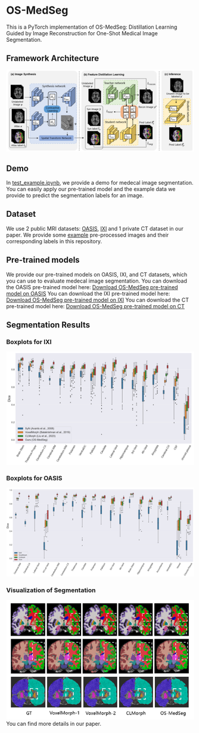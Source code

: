 # OS-MedSeg
This is a PyTorch implementation of OS-MedSeg: Distillation Learning Guided by Image Reconstruction for One-Shot Medical Image Segmentation.
## Framework Architecture
![image](https://github.com/NoviceFodder/OS-MedSeg/blob/main/figures/Framework.png)
## Demo
In [test_example.ipynb](https://github.com/NoviceFodder/OS-MedSeg/blob/main/test_example.ipynb), we provide a demo for medecal image segmentation. 
You can easily apply our pre-trained model and the example data we provide to predict the segmentation labels for an image.
## Dataset
We use 2 public MRI datasets: [OASIS](https://github.com/adalca/medical-datasets/blob/master/neurite-oasis.md), [IXI](https://github.com/junyuchen245/TransMorph_Transformer_for_Medical_Image_Registration/blob/main/IXI/TransMorph_on_IXI.md) and 1 private CT dataset in our paper. 
We provide some [example](https://github.com/NoviceFodder/OS-MedSeg/tree/main/data) pre-processed images and their corresponding labels in this repository.
## Pre-trained models
We provide our pre-trained models on OASIS, IXI, and CT datasets, which you can use to evaluate medecal image segmentation.
You can download the OASIS pre-trained model here: [Download OS-MedSeg pre-trained model on OASIS](https://drive.google.com/file/d/1zEt8aLy22FMb2lGZnYRT4u2B2cEIeeX4/view?usp=drive_link)
You can download the IXI pre-trained model here: [Download OS-MedSeg pre-trained model on IXI](https://drive.google.com/file/d/1suzlOnUWUMAWyVDIAMNu5I9fC6B1noe2/view?usp=drive_link)
You can download the CT pre-trained model here: [Download OS-MedSeg pre-trained model on CT](https://drive.google.com/file/d/19F-GZ523SAhOq4BjK9--QaC9bFGVgFQ7/view?usp=drive_link)
## Segmentation Results
### Boxplots for IXI 
![image](https://github.com/NoviceFodder/OS-MedSeg/blob/main/figures/IXI-boxplots.png)
### Boxplots for OASIS
![image](https://github.com/NoviceFodder/OS-MedSeg/blob/main/figures/OASIS-boxplots.png)
### Visualization of Segmentation
![image](https://github.com/NoviceFodder/OS-MedSeg/blob/main/figures/res_visualize.png)
You can find more details in our paper.

